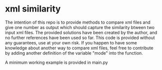 # xml similarity
The intention of this repo is to provide methods to compare xml files and give one number as output which should capture the similarity btween two input xml files. 
The provided solutions have been created by the author, and no further references have been used so far. 
This code is provided without any guarantees, use at your own risk. 
If you happen to have some knowledge about another way to compare xml files, feel free to contribute by adding another definition of the variable "mode" into the function. 

A minimum working example is provided in main.py

